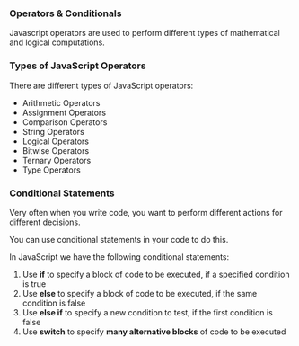 ### Operators & Conditionals

Javascript operators are used to perform different types of mathematical and logical computations.

### Types of JavaScript Operators

There are different types of JavaScript operators:

* Arithmetic Operators
* Assignment Operators
* Comparison Operators
* String Operators
* Logical Operators
* Bitwise Operators
* Ternary Operators
* Type Operators

### Conditional Statements

Very often when you write code, you want to perform different actions for different decisions.

You can use conditional statements in your code to do this.

In JavaScript we have the following conditional statements:

1. Use **if**  to specify a block of code to be executed, if a specified condition is true
2. Use **else** to specify a block of code to be executed, if the same condition is false
3. Use **else if** to specify a new condition to test, if the first condition is false
4. Use **switch** to specify **many alternative blocks** of code to be executed
